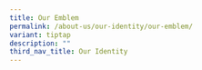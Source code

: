 ```yaml
---
title: Our Emblem
permalink: /about-us/our-identity/our-emblem/
variant: tiptap
description: ""
third_nav_title: Our Identity
---
```

